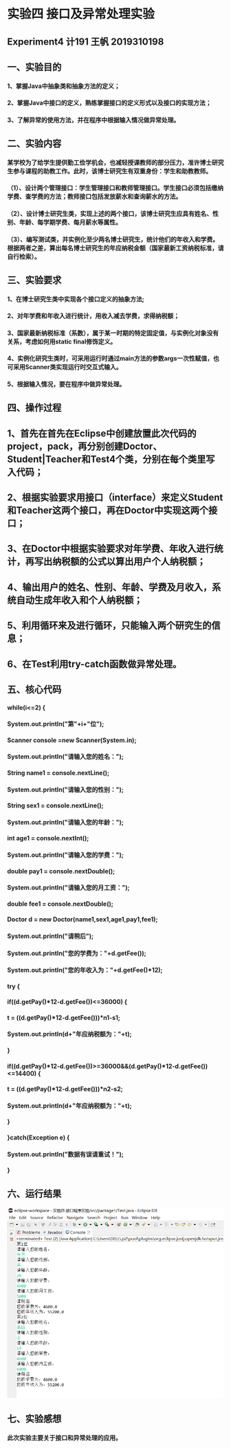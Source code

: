 # 实验四 接口及异常处理实验
## Experiment4 计191 王帆 2019310198
##
## 一、实验目的
#### 1、掌握Java中抽象类和抽象方法的定义； 
#### 2、掌握Java中接口的定义，熟练掌握接口的定义形式以及接口的实现方法；
#### 3、了解异常的使用方法，并在程序中根据输入情况做异常处理。
## 
## 二、实验内容
#### 某学校为了给学生提供勤工俭学机会，也减轻授课教师的部分压力，准许博士研究生参与课程的助教工作。此时，该博士研究生有双重身份：学生和助教教师。
####  （1）、设计两个管理接口：学生管理接口和教师管理接口。学生接口必须包括缴纳学费、查学费的方法；教师接口包括发放薪水和查询薪水的方法。
####  （2）、设计博士研究生类，实现上述的两个接口，该博士研究生应具有姓名、性别、年龄、每学期学费、每月薪水等属性。
####  （3）、编写测试类，并实例化至少两名博士研究生，统计他们的年收入和学费。根据两者之差，算出每名博士研究生的年应纳税金额（国家最新工资纳税标准，请自行检索）。
## 
## 三、实验要求
#### 1、在博士研究生类中实现各个接口定义的抽象方法;
#### 2、对年学费和年收入进行统计，用收入减去学费，求得纳税额；
#### 3、国家最新纳税标准（系数），属于某一时期的特定固定值，与实例化对象没有关系，考虑如何用static  final修饰定义。
#### 4、实例化研究生类时，可采用运行时通过main方法的参数args一次性赋值，也可采用Scanner类实现运行时交互式输入。
#### 5、根据输入情况，要在程序中做异常处理。
## 
## 四、操作过程
## 1、首先在首先在Eclipse中创建放置此次代码的project，pack，再分别创建Doctor、Student|Teacher和Test4个类，分别在每个类里写入代码；
## 2、根据实验要求用接口（interface）来定义Student和Teacher这两个接口，再在Doctor中实现这两个接口；
## 3、在Doctor中根据实验要求对年学费、年收入进行统计，再写出纳税额的公式以算出用户个人纳税额；
## 4、输出用户的姓名、性别、年龄、学费及月收入，系统自动生成年收入和个人纳税额；
## 5、利用循环来及进行循环，只能输入两个研究生的信息；
## 6、在Test利用try-catch函数做异常处理。

## 五、核心代码
#### while(i<=2) {
#### System.out.println("第"+i+"位");
#### 			Scanner console =new Scanner(System.in);
#### 				System.out.println("请输入您的姓名：");
#### 				String name1 = console.nextLine();
#### 				System.out.println("请输入您的性别：");
#### 				String sex1 = console.nextLine();
#### 				System.out.println("请输入您的年龄：");
#### 				int age1 = console.nextInt();
#### 				System.out.println("请输入您的学费：");
#### 				double pay1 = console.nextDouble();
#### 				System.out.println("请输入您的月工资：");
#### 				double fee1 = console.nextDouble();
#### 				Doctor d = new Doctor(name1,sex1,age1,pay1,fee1);
#### 				System.out.println("请稍后");
#### 				System.out.println("您的学费为："+d.getFee());
#### 				System.out.println("您的年收入为："+d.getFee()*12);
#### 				
#### 				try {
#### 				if((d.getPay()*12-d.getFee())<=36000) {
#### 					t = ((d.getPay()*12-d.getFee()))*n1-s1;
#### 							System.out.println(d+"年应纳税额为："+t);
#### 				}
#### 				if((d.getPay()*12-d.getFee())>=36000&&(d.getPay()*12-d.getFee())<=14400) {
#### 					t = ((d.getPay()*12-d.getFee()))*n2-s2;
#### 							System.out.println(d+"年应纳税额为："+t);
#### 				}
#### 			}catch(Exception e) {
#### 				System.out.println("数据有误请重试！");
#### 			}
      
## 六、运行结果
![i](https://github.com/WangFan-WFAA/Experiment4/blob/main/E4%E7%BB%93%E6%9E%9C.png)
## 七、实验感想
#### 此次实验主要关于接口和异常处理的应用。
